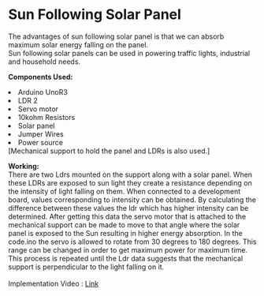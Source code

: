 # Sun Following Solar Panel
The advantages of sun following solar panel is that we can absorb maximum solar energy falling on the panel.<br>
Sun following solar panels can be used in powering traffic lights, industrial and household needs.<br>

<b>Components Used:</b>
<li>Arduino UnoR3<li>LDR 2<li>Servo motor<li>10kohm Resistors<li> Solar panel<li>Jumper Wires<li>Power source<br>
[Mechanical support to hold the panel and LDRs is also used.]
  
<b>Working:</b>
<br>There are two Ldrs mounted on the support along with a solar panel.
When these LDRs are exposed to sun light they create a resistance depending on the intensity of light falling on them.
When connected to a development board, values corresponding to intensity can be obtained.
By calculating the difference between these values the ldr which has higher intensity can be determined.
After getting this data the servo motor that is attached to the mechanical support can be made to move to that angle where the solar panel is exposed to the Sun resulting in higher energy absorption. In the code.ino the servo is allowed to rotate from 30 degrees to 180 degrees. This range can be changed in order to get maximum power for maximum time. <br>
This process is repeated until the Ldr data suggests that the mechanical support is perpendicular to the light falling on it.<br><br>
Implementation Video : <a href="https://drive.google.com/file/d/1W1VVvPH17RvH23X9qE18nd4QEKbH7isR/view?usp=sharing">Link</a>
